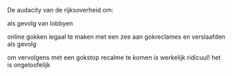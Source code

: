 De audacity van de rijksoverheid om:

als gevolg van lobbyen

online gokken legaal te maken
met een zee aan gokreclames en verslaafden als gevolg

om vervolgens met een gokstop recalme te komen is werkelijk ridicuul!
het is ongeloofelijk 


